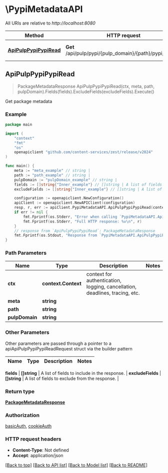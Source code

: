 # \PypiMetadataAPI

All URIs are relative to *http://localhost:8080*

Method | HTTP request | Description
------------- | ------------- | -------------
[**ApiPulpPypiPypiRead**](PypiMetadataAPI.md#ApiPulpPypiPypiRead) | **Get** /api/pulp/pypi/{pulp_domain}/{path}/pypi/{meta}/ | Get package metadata



## ApiPulpPypiPypiRead

> PackageMetadataResponse ApiPulpPypiPypiRead(ctx, meta, path, pulpDomain).Fields(fields).ExcludeFields(excludeFields).Execute()

Get package metadata



### Example

```go
package main

import (
	"context"
	"fmt"
	"os"
	openapiclient "github.com/content-services/zest/release/v2024"
)

func main() {
	meta := "meta_example" // string | 
	path := "path_example" // string | 
	pulpDomain := "pulpDomain_example" // string | 
	fields := []string{"Inner_example"} // []string | A list of fields to include in the response. (optional)
	excludeFields := []string{"Inner_example"} // []string | A list of fields to exclude from the response. (optional)

	configuration := openapiclient.NewConfiguration()
	apiClient := openapiclient.NewAPIClient(configuration)
	resp, r, err := apiClient.PypiMetadataAPI.ApiPulpPypiPypiRead(context.Background(), meta, path, pulpDomain).Fields(fields).ExcludeFields(excludeFields).Execute()
	if err != nil {
		fmt.Fprintf(os.Stderr, "Error when calling `PypiMetadataAPI.ApiPulpPypiPypiRead``: %v\n", err)
		fmt.Fprintf(os.Stderr, "Full HTTP response: %v\n", r)
	}
	// response from `ApiPulpPypiPypiRead`: PackageMetadataResponse
	fmt.Fprintf(os.Stdout, "Response from `PypiMetadataAPI.ApiPulpPypiPypiRead`: %v\n", resp)
}
```

### Path Parameters


Name | Type | Description  | Notes
------------- | ------------- | ------------- | -------------
**ctx** | **context.Context** | context for authentication, logging, cancellation, deadlines, tracing, etc.
**meta** | **string** |  | 
**path** | **string** |  | 
**pulpDomain** | **string** |  | 

### Other Parameters

Other parameters are passed through a pointer to a apiApiPulpPypiPypiReadRequest struct via the builder pattern


Name | Type | Description  | Notes
------------- | ------------- | ------------- | -------------



 **fields** | **[]string** | A list of fields to include in the response. | 
 **excludeFields** | **[]string** | A list of fields to exclude from the response. | 

### Return type

[**PackageMetadataResponse**](PackageMetadataResponse.md)

### Authorization

[basicAuth](../README.md#basicAuth), [cookieAuth](../README.md#cookieAuth)

### HTTP request headers

- **Content-Type**: Not defined
- **Accept**: application/json

[[Back to top]](#) [[Back to API list]](../README.md#documentation-for-api-endpoints)
[[Back to Model list]](../README.md#documentation-for-models)
[[Back to README]](../README.md)

